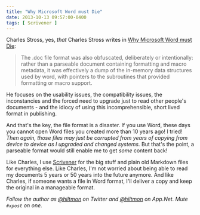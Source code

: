 ```yaml
---
title: "Why Microsoft Word must Die"
date: 2013-10-13 09:57:00-0400
tags: [ Scrivener ]
---
```


Charles Stross, yes, *that* Charles Stross writes in [Why Microsoft Word must Die](http://www.antipope.org/charlie/blog-static/2013/10/why-microsoft-word-must-die.html):

> The .doc file format was also obfuscated, deliberately or intentionally: rather than a parseable document containing formatting and macro metadata, it was effectively a dump of the in-memory data structures used by word, with pointers to the subroutines that provided formatting or macro support.

He focuses on the usability issues, the compatibility issues, the inconstancies and the forced need to upgrade just to read other people's documents - and the idiocy of using this incomprehensible, short lived format in publishing. 

And that's the key, the file format is a disaster. If you use Word, these days you cannot open Word files you created more than 10 years ago! I tried! *Then again, those files may just be corrupted from years of copying from device to device as I upgraded and changed systems.* But that's the point, a parseable format would still enable me to get *some* content back!

Like Charles, I use [Scrivener](http://www.literatureandlatte.com) for the big stuff and plain old Markdown files for everything else. Like Charles, I'm not worried about being able to read my documents 5 years or 50 years into the future anymore. And like Charles, if someone wants a file in Word format, I'll deliver a copy and keep the original in a manageable format.

*Follow the author as [@hiltmon](https://twitter.com/hiltmon) on Twitter and [@hiltmon](http://alpha.app.net/hiltmon) on App.Net. Mute `#xpost` on one.*
